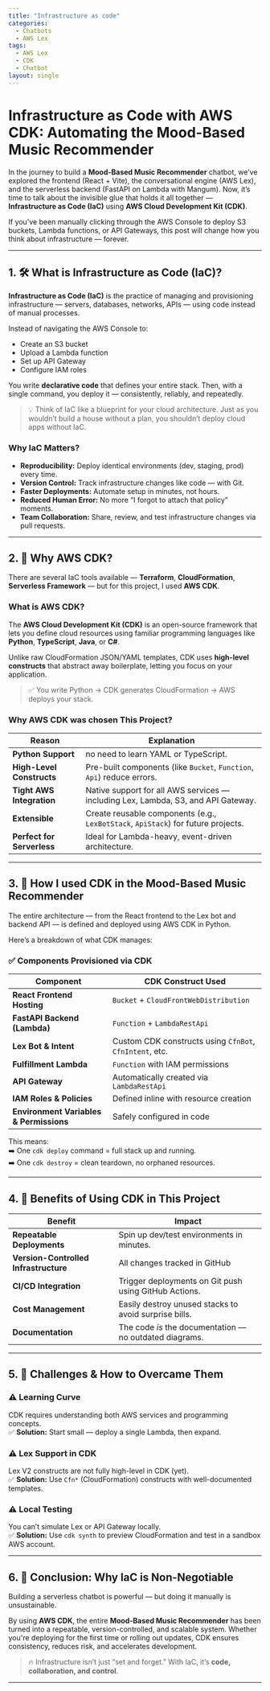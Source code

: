 ```yaml
---
title: "Infrastructure as code"
categories:
  - Chatbots
  - AWS Lex
tags:
  - AWS Lex
  - CDK
  - Chatbot
layout: single
---
```


# Infrastructure as Code with AWS CDK: Automating the Mood-Based Music Recommender

In the journey to build a **Mood-Based Music Recommender** chatbot, we’ve explored the frontend (React + Vite), the conversational engine (AWS Lex), and the serverless backend (FastAPI on Lambda with Mangum). Now, it’s time to talk about the invisible glue that holds it all together — **Infrastructure as Code (IaC)** using **AWS Cloud Development Kit (CDK)**.

If you’ve been manually clicking through the AWS Console to deploy S3 buckets, Lambda functions, or API Gateways, this post will change how you think about infrastructure — forever.

---

## 1. 🛠️ What is Infrastructure as Code (IaC)?

**Infrastructure as Code (IaC)** is the practice of managing and provisioning infrastructure — servers, databases, networks, APIs — using code instead of manual processes.

Instead of navigating the AWS Console to:

- Create an S3 bucket
- Upload a Lambda function
- Set up API Gateway
- Configure IAM roles

You write **declarative code** that defines your entire stack. Then, with a single command, you deploy it — consistently, reliably, and repeatedly.

> 💡 Think of IaC like a blueprint for your cloud architecture. Just as you wouldn’t build a house without a plan, you shouldn’t deploy cloud apps without IaC.

### Why IaC Matters?

- **Reproducibility:** Deploy identical environments (dev, staging, prod) every time.
- **Version Control:** Track infrastructure changes like code — with Git.
- **Faster Deployments:** Automate setup in minutes, not hours.
- **Reduced Human Error:** No more “I forgot to attach that policy” moments.
- **Team Collaboration:** Share, review, and test infrastructure changes via pull requests.

---

## 2. 🚀 Why AWS CDK?

There are several IaC tools available — **Terraform**, **CloudFormation**, **Serverless Framework** — but for this project, I used **AWS CDK**.

### What is AWS CDK?

The **AWS Cloud Development Kit (CDK)** is an open-source framework that lets you define cloud resources using familiar programming languages like **Python**, **TypeScript**, **Java**, or **C#**.

Unlike raw CloudFormation JSON/YAML templates, CDK uses **high-level constructs** that abstract away boilerplate, letting you focus on your application.

> ✅ You write Python → CDK generates CloudFormation → AWS deploys your stack.

### Why AWS CDK was chosen This Project?

| Reason | Explanation |
|--------|-------------|
| **Python Support** | no need to learn YAML or TypeScript. |
| **High-Level Constructs** | Pre-built components (like `Bucket`, `Function`, `Api`) reduce errors. |
| **Tight AWS Integration** | Native support for all AWS services — including Lex, Lambda, S3, and API Gateway. |
| **Extensible** | Create reusable components (e.g., `LexBotStack`, `ApiStack`) for future projects. |
| **Perfect for Serverless** | Ideal for Lambda-heavy, event-driven architecture. |

---

## 3. 🧱 How I used CDK in the Mood-Based Music Recommender

The entire architecture — from the React frontend to the Lex bot and backend API — is defined and deployed using AWS CDK in Python.

Here’s a breakdown of what CDK manages:

### ✅ Components Provisioned via CDK

| Component | CDK Construct Used |
|---------|--------------------|
| **React Frontend Hosting** | `Bucket` + `CloudFrontWebDistribution` |
| **FastAPI Backend (Lambda)** | `Function` + `LambdaRestApi` |
| **Lex Bot & Intent** | Custom CDK constructs using `CfnBot`, `CfnIntent`, etc. |
| **Fulfillment Lambda** | `Function` with IAM permissions |
| **API Gateway** | Automatically created via `LambdaRestApi` |
| **IAM Roles & Policies** | Defined inline with resource creation |
| **Environment Variables & Permissions** | Safely configured in code |

This means:  
➡️ One `cdk deploy` command = full stack up and running.  
➡️ One `cdk destroy` = clean teardown, no orphaned resources.

---

## 4. 🌱 Benefits of Using CDK in This Project

| Benefit | Impact |
|-------|--------|
| **Repeatable Deployments** | Spin up dev/test environments in minutes. |
| **Version-Controlled Infrastructure** | All changes tracked in GitHub |
| **CI/CD Integration** | Trigger deployments on Git push using GitHub Actions. |
| **Cost Management** | Easily destroy unused stacks to avoid surprise bills. |
| **Documentation** | The code *is* the documentation — no outdated diagrams. |

---

## 5. 🛑 Challenges & How to Overcame Them

### ⚠️ Learning Curve

CDK requires understanding both AWS services and programming concepts.  
✅ **Solution:** Start small — deploy a single Lambda, then expand.

### ⚠️ Lex Support in CDK

Lex V2 constructs are not fully high-level in CDK (yet).  
✅ **Solution:** Use `Cfn*` (CloudFormation) constructs with well-documented templates.

### ⚠️ Local Testing

You can’t simulate Lex or API Gateway locally.  
✅ **Solution:** Use `cdk synth` to preview CloudFormation and test in a sandbox AWS account.

---

## 6. 🎯 Conclusion: Why IaC is Non-Negotiable

Building a serverless chatbot is powerful — but doing it manually is unsustainable.

By using **AWS CDK**, the entire **Mood-Based Music Recommender** has been turned into a repeatable, version-controlled, and scalable system. Whether you're deploying for the first time or rolling out updates, CDK ensures consistency, reduces risk, and accelerates development.

> 🔥 Infrastructure isn’t just “set and forget.” With IaC, it’s **code, collaboration, and control**.

---
